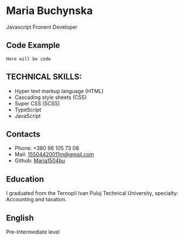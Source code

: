 # Maria Buchynska
Javascript Fronent Developer

## Code Example
``` Here will be code ```

## TECHNICAL SKILLS:
- Hyper text markup language (HTML)
- Cascading style sheets (CSS)
- Super CSS (SCSS)
- TypeScript
- JavaScript


## Contacts
* Phone: +380 96 105 73 08
* Mail: 15504420011m@gmail.com
* Github: [Maria1504bu](https://github.com/Maria1504bu)

## Education
I graduated from the Ternopil Ivan Puluj Technical University, specialty: Accounting and taxation.

## English
Pre-Intermediate level